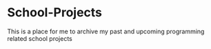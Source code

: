 # School-Projects

This is a place for me to archive my past and upcoming programming related school projects

